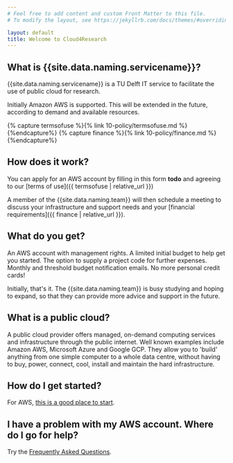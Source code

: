```yaml
---
# Feel free to add content and custom Front Matter to this file.
# To modify the layout, see https://jekyllrb.com/docs/themes/#overriding-theme-defaults

layout: default
title: Welcome to Cloud4Research
---
```

## What is {{site.data.naming.servicename}}?
{{site.data.naming.servicename}} is a TU Delft IT service to facilitate the use of public cloud for research.

Initially Amazon AWS is supported. This will be extended in the future, according to demand and available resources.

{% capture termsofuse %}{% link 10-policy/termsofuse.md %}{%endcapture%}
{% capture finance %}{% link 10-policy/finance.md %}{%endcapture%}
## How does it work?
You can apply for an AWS account by filling in this form **todo** and agreeing to our [terms of use]({{ termsofuse | relative_url }})

A member of the {{site.data.naming.team}} will then schedule a meeting to discuss your infrastructure and support needs and your [financial requirements]({{ finance | relative_url }}).

## What do you get?
An AWS account with management rights. A limited initial budget to help get you started. The option to supply a project code for further expenses. Monthly and threshold budget notification emails. No more personal credit cards!

Initially, that's it. The {{site.data.naming.team}} is busy studying and hoping to expand, so that they can provide more advice and support in the future.

## What is a public cloud?
A public cloud provider offers managed, on-demand computing services and infrastructure through the public internet. Well known examples include Amazon AWS, Microsoft Azure and Google GCP. They allow you to 'build' anything from one simple computer to a whole data centre, without having to buy, power, connect, cool, install and maintain the hard infrastructure.

## How do I get started?
For AWS, [this is a good place to start](https://aws.amazon.com/?aws-products-featured).

## I have a problem with my AWS account. Where do I go for help?
Try the [Frequently Asked Questions]({{site.baseurl}}/faq).
